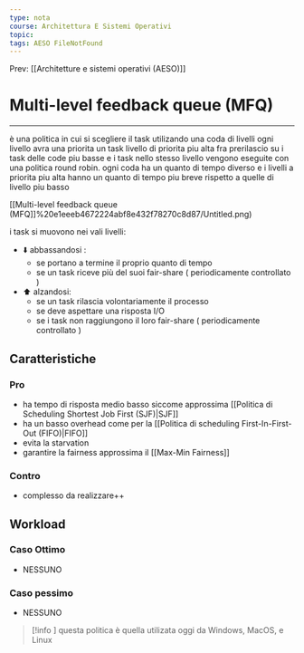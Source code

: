 ```yaml
---
type: nota
course: Architettura E Sistemi Operativi
topic: 
tags: AESO FileNotFound 
---
```


Prev: [[Architetture e sistemi operativi (AESO)]]

# Multi-level feedback queue (MFQ)
---


è una politica in cui si scegliere il task utilizando una coda di livelli ogni livello avra una priorita un task livello di priorita piu alta fra prerilascio su i task delle code piu basse e i task nello stesso livello vengono eseguite con una politica round robin. ogni coda ha un quanto di tempo diverso e i livelli a priorita piu alta hanno un quanto di tempo piu breve rispetto a quelle di livello piu basso

[[Multi-level feedback queue (MFQ]]%20e1eeeb4672224abf8e432f78270c8d87/Untitled.png)

i task si muovono nei vali livelli:

- ⬇️ abbassandosi :
    - se portano a termine il proprio quanto di tempo
    - se un task riceve più del suoi fair-share ( periodicamente controllato )
- ⬆️ alzandosi:
    - se un task rilascia volontariamente il processo
    - se deve aspettare una risposta I/O
    - se i task non raggiungono il loro fair-share ( periodicamente controllato )

## Caratteristiche



### Pro

- ha tempo di risposta medio basso siccome approssima [[Politica di Scheduling Shortest Job First (SJF)|SJF]]
- ha un basso overhead come per la [[Politica di scheduling First-In-First-Out (FIFO)|FIFO]]
- evita la starvation
- garantire la fairness approssima il [[Max-Min Fairness]]

### Contro

- complesso da realizzare++

## Workload

### Caso Ottimo

- NESSUNO

### Caso pessimo

- NESSUNO


>[!info ]
questa politica è quella utilizata oggi da Windows, MacOS, e Linux


